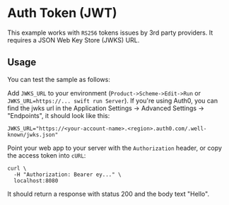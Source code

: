 # Auth Token (JWT)

This example works with `RS256` tokens issues by 3rd party providers. It
requires a JSON Web Key Store (JWKS) URL.

## Usage

You can test the sample as follows:

Add `JWKS_URL` to your environment (`Product->Scheme->Edit->Run` or
`JWKS_URL=https://... swift run Server`). If you're using Auth0, you can find
the jwks url in the Application Settings -> Advanced Settings -> "Endpoints", it
should look like this:

```
JWKS_URL="https://<your-account-name>.<region>.auth0.com/.well-known/jwks.json"
```

Point your web app to your server with the `Authorization` header, or copy the
access token into `cURL`:

```
curl \
  -H "Authorization: Bearer ey..." \
  localhost:8080
```

It should return a response with status 200 and the body text "Hello".
